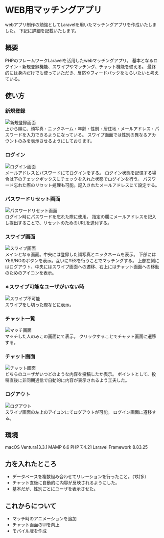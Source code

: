 # WEB用マッチングアプリ
webアプリ制作の勉強としてLaravelを用いたマッチングアプリを作成いたしました。
下記に詳細を記載いたします。

## 概要
PHPのフレームワークLaravelを活用したwebマッチングアプリ。
基本となるログイン・新規登録機能、スワイプやマッチング、チャット機能を備える。
最終的には身内だけでも使っていただき、反応やフィードバックをもらいたいと考えている。

## 使い方
### 新規登録
![新規登録画面](新規登録画面.png)  
上から順に、顔写真・ニックネーム・年齢・性別・居住地・メールアドレス・パスワードを入力できるようになっている。
スワイプ画面では性別の異なるアカウントのみを表示させるようにしております。

### ログイン
![ログイン画面](ログイン画面.png)  
メールアドレスとパスワードにてログインをする。
ログイン状態を記憶する場合は下のチェックボックスにチェックを入れた状態でログインを行う。
パスワード忘れた際のリセット処理も可能。記入されたメールアドレスにて設定する。

### パスワードリセット画面
![パスワードリセット画面](パスワードリセット画面.png)  
ログイン時にパスワードを忘れた際に使用。
指定の欄にメールアドレスを記入し提出することで、リセットのためのURLを送付する。

### スワイプ画面
![スワイプ画面](スワイプ画面.png)  
メインとなる画面。中央には登録した顔写真とニックネームを表示。
下部にはYES/NOのボタンを表示。互いにYESを行うことでマッチングする。
上部左側にはログアウト、中央にはスワイプ画面への遷移、右上にはチャット画面への移動のためのアイコンを表示。

### ※スワイプ可能なユーザがいない時
![スワイプ不可能](スワイプ不可能.png)  
スワイプをし切った際などに表示。

### チャット一覧
![マッチ画面](マッチ画面.png)  
マッチした人のみこの画面にて表示。
クリックすることでチャット画面に遷移する。

### チャット画面
![チャット画面](チャット画面.png)  
どちらのユーザがいつどのような内容を投稿したか表示。
ポイントとして、投稿直後に非同期通信で自動的に内容が表示されるよう工夫した。

### ログアウト
![ログアウト](ログアウト.png)  
スワイプ画面の左上のアイコンにてログアウトが可能。
ログイン画面に遷移する。

## 環境
macOS Ventura13.3.1
MAMP 6.6
PHP 7.4.21
Laravel Framework 8.83.25

## 力を入れたところ
- データベースを複数組み合わせてリレーションを行ったこと。（1対多）
- チャット直後に自動的に内容が反映されるようにした。
- 基本だが、性別ごとにユーザを表示させた。

## これからについて
- マッチ時のアニメーションを追加
- チャット画面のUIを向上
- モバイル版を作成
